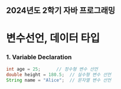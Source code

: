 ## 2024년도 2학기 자바 프로그래밍

# 변수선언, 데이터 타입

### 1. Variable Declaration
```java
int age = 25;      // 정수형 변수 선언
double height = 180.5;  // 실수형 변수 선언
String name = "Alice";  // 문자열 변수 선언
